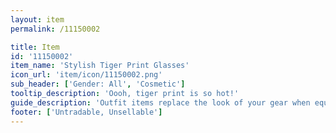```yaml
---
layout: item
permalink: /11150002

title: Item
id: '11150002'
item_name: 'Stylish Tiger Print Glasses'
icon_url: 'item/icon/11150002.png'
sub_header: ['Gender: All', 'Cosmetic']
tooltip_description: 'Oooh, tiger print is so hot!'
guide_description: 'Outfit items replace the look of your gear when equipped.'
footer: ['Untradable, Unsellable']
---
```

